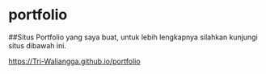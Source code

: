# portfolio

##Situs Portfolio yang saya buat, untuk lebih lengkapnya silahkan kunjungi situs dibawah ini.

https://Tri-Waliangga.github.io/portfolio
